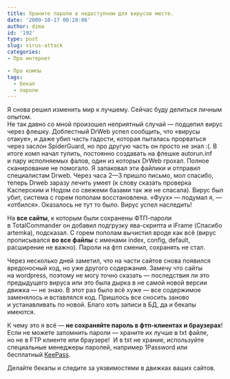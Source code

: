 ```yaml
---
title: Храните пароли в недоступном для вирусов месте.
date: '2009-10-17 00:28:06'
author: dima
id: '192'
type: post
slug: virus-attack
categories:
- Про интернет

- Про компы
tags:
  - бекап
  - пароли
---
```


Я снова решил изменить мир к лучшему. Сейчас буду делиться личным опытом.  
Не так давно со мной произошел неприятный случай — подцепил вирус через флешку. Доблестный DrWeb успел сообщить, что «вирусы отакуе», и даже убил часть гадости, которая пыталась прорваться через заслон SpiderGuard, но про другую часть он просто не знал :(. В итоге комп начал тупить, постоянно создавать на флешке autorun.inf и пару исполняемых фалов, один из которых DrWeb грохал. Полное сканирование не помогало. Я запаковал эти файлики и отправил специалистам Drweb. Через часа 2—3 пришло письмо, мол спасибо, теперь Drweb заразу лечить умеет (к слову сказать проверка Касперским и Нодом со свежеми базами так же не спасала). Вирус был убит, система с горем пополам восстановлена. «Фуух» — подумал я, — «отбился». Оказалось не тут то было. Вирус успел наследить!  
  
На **все сайты**, к которым были сохранены ФТП-пароли в TotalCommander он добавил подгрузку ява-скрипта и iFrame (Спасибо artemka), подсказал. С горем пополам вычистил вроде как всё (вирус прописывался **во все файлы** с именами index, config, default, расширение не важно). Пароли на фтп сменил, сохранять не стал.  
  
Через несколько дней заметил, что на части сайтов снова появился вредоносный код, но уже другого содержания. Замечу что сайты на wordpress, поэтому не могу точно сказать — последствия ли это предыдущего вируса или это была дырка в не самой новой версии движка — не знаю. В этот раз было всё хуже — все содержимое заменялось и вставлялся код. Пришлось все сносить заново и устанавливать по новой. Благо хоть записи в БД, да и бекапы имеются.  
  
К чему это я всё — **не сохраняйте пароль в фтп-клиентах и браузерах**! Если не можете запомнить пароли — храните их лучше в txt файле, но не в FTP клиенте или браузере!  И в txt не храние, используйте специальные менеджеры паролей, например 1Password или бесплатный [KeePass](https://keepass.info/).  
  
Делайте бекапы и следите за уязвимостями в движках ваших сайтов.